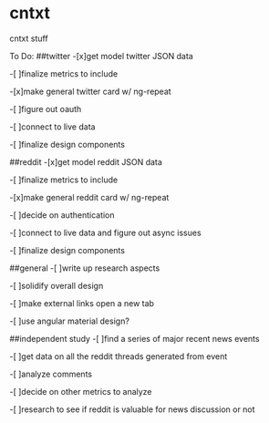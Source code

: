 # cntxt
cntxt stuff

To Do:
##twitter
-[x]get model twitter JSON data

-[ ]finalize metrics to include

-[x]make general twitter card w/ ng-repeat

-[ ]figure out oauth

-[ ]connect to live data

-[ ]finalize design components

##reddit
-[x]get model reddit JSON data

-[ ]finalize metrics to include

-[x]make general reddit card w/ ng-repeat

-[ ]decide on authentication

-[ ]connect to live data and figure out async issues

-[ ]finalize design components


##general
-[ ]write up research aspects

-[ ]solidify overall design

-[ ]make external links open a new tab

-[ ]use angular material design?

##independent study
-[ ]find a series of major recent news events

-[ ]get data on all the reddit threads generated from event

-[ ]analyze comments

-[ ]decide on other metrics to analyze

-[ ]research to see if reddit is valuable for news discussion or not
